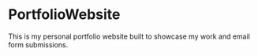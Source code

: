 # PortfolioWebsite

This is my personal portfolio website built to showcase my work and email form submissions. 
